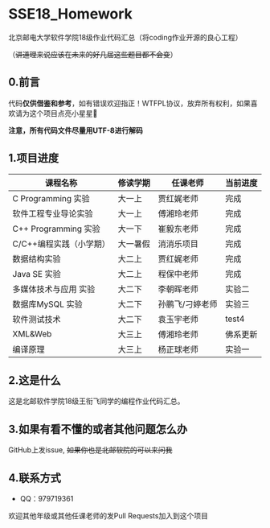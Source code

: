 # SSE18_Homework
北京邮电大学软件学院18级作业代码汇总（将coding作业开源的良心工程）

（~~讲道理来说应该在未来的好几届这些题目都不会变~~）

## 0.前言
代码**仅供借鉴和参考**，如有错误欢迎指正！WTFPL协议，放弃所有权利，如果喜欢请为这个项目点亮小星星🌟

**注意，所有代码文件尽量用UTF-8进行解码**

## 1.项目进度
课程名称 | 修读学期 | 任课老师 | 当前进度
------------ | ------------- | ------------- | -------------
C Programming 实验 | 大一上 | 贾红娓老师 | 完成
软件工程专业导论实验 | 大一上 | 傅湘玲老师 | 完成
C++ Programming 实验 | 大一下 | 崔毅东老师 | 完成
C/C++编程实践（小学期）| 大一暑假 | 消消乐项目 | 完成
数据结构实验 | 大二上 | 贾红娓老师 | 完成
Java SE 实验 | 大二上 | 程保中老师 | 完成
多媒体技术与应用 实验 | 大二下 | 李朝晖老师 | 实验二
数据库MySQL 实验 | 大二下 | 孙鹏飞/刁婷老师 | 实验三
软件测试技术 | 大二下 | 袁玉宇老师 | test4
XML&Web | 大三上 | 傅湘玲老师 | 佛系更新
编译原理 | 大三上 | 杨正球老师 | 实验一

## 2.这是什么

这是北邮软件学院18级王衔飞同学的编程作业代码汇总。

## 3.如果有看不懂的或者其他问题怎么办
GitHub上发issue, ~~如果你也是北邮软院的可以来问我~~

## 4.联系方式
- QQ：979719361

欢迎其他年级或其他任课老师的发Pull Requests加入到这个项目
